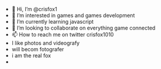 - 👋 Hi, I’m @crisfox1
- 👀 I’m interested in games and games development  
- 🌱 I’m currently learning javascript  
- 💞️ I’m looking to collaborate on everything game connected
- 📫 How to reach me on twitter crisfox1010
-   I like photos and videografy
-   will becom fotografer 
-   i am the real fox
-   
<!---
crisfox1/crisfox1 is a ✨ special ✨ repository because its `README.md` (this file) appears on your GitHub profile.
You can click the Preview link to take a look at your changes.
--->
